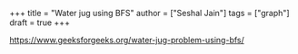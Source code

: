 +++
title = "Water jug using BFS"
author = ["Seshal Jain"]
tags = ["graph"]
draft = true
+++

<https://www.geeksforgeeks.org/water-jug-problem-using-bfs/>
